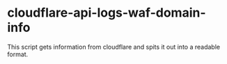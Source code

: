 # cloudflare-api-logs-waf-domain-info
This script gets information from cloudflare and spits it out into a readable format.
